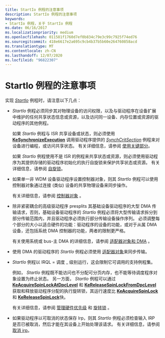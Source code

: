 ```yaml
---
title: StartIo 例程的注意事项
description: StartIo 例程的注意事项
keywords:
- StartIo 例程，关于 StartIo 例程
ms.date: 06/16/2017
ms.localizationpriority: medium
ms.openlocfilehash: 011581f1760d7ef0b834c79e3c99c7925f74ed76
ms.sourcegitcommit: 418e6617e2a695c9cb4b37b5b60e264760858acd
ms.translationtype: MT
ms.contentlocale: zh-CN
ms.lasthandoff: 12/07/2020
ms.locfileid: "96822307"
---
```

# <a name="points-to-consider-for-startio-routines"></a>StartIo 例程的注意事项





实现 [*StartIo*](/windows-hardware/drivers/ddi/wdm/nc-wdm-driver_startio) 例程时，请注意以下几点：

-   *StartIo* 例程必须同步其对物理设备的访问权限，以及与驱动程序在设备扩展中维护的任何共享状态信息或资源，以及访问同一设备、内存位置或资源的驱动程序的其他例程。

    如果 *StartIo* 例程与 ISR 共享设备或状态，则必须使用 [**KeSynchronizeExecution**](/windows-hardware/drivers/ddi/wdm/nf-wdm-kesynchronizeexecution) 调用驱动程序提供的 [*SynchCritSection*](/windows-hardware/drivers/ddi/wdm/nc-wdm-ksynchronize_routine) 例程来对设备进行编程，或访问共享状态。 有关详细信息，请参阅 [使用关键部分](using-critical-sections.md)。

    如果 *StartIo* 例程使用不是 ISR 的例程来共享状态或资源，则必须使用驱动程序为其提供存储的驱动程序初始化的执行自旋锁来保护共享状态或资源。 有关详细信息，请参阅 [自旋锁](./introduction-to-spin-locks.md)。

-   如果单一非 WDM 设备驱动程序设置控制器对象，则其 *StartIo* 例程可以使用控制器对象通过连接 (类似) 设备的共享物理设备来同步操作。

    有关详细信息，请参阅 [控制器对象](./introduction-to-controller-objects.md) 。

-   除非紧密耦合的高级驱动程序 presplits 其基础设备驱动程序的大型 DMA 传输请求，否则，基础设备驱动程序的 *StartIo* 例程必须将大型传输请求拆分到部分传输范围内，并且驱动程序必须执行部分传输设备操作序列。 必须调整每个部分的大小以适合硬件的功能：驱动程序的设备的功能，或对于从属 DMA 设备，还包括系统 DMA 控制器的功能，两者的限制更严格。

    有关使用系统或 bus-主 DMA 的详细信息，请参阅 [适配器对象和 DMA](./introduction-to-adapter-objects.md) 。

-   使用 DMA 的驱动程序的 *StartIo* 例程必须使用 [适配器对象](./introduction-to-adapter-objects.md)来同步传输。

-   *StartIo* 例程以 IRQL = 调度 \_ 级别运行，这会限制它可调用的支持例程集。

    例如， *StartIo* 例程既不能访问也不分配可分页内存，也不能等待调度程序对象设置为终止状态。 另一方面， *StartIo* 例程可以通过 [**KeAcquireSpinLockAtDpcLevel**](/windows-hardware/drivers/ddi/wdm/nf-wdm-keacquirespinlockatdpclevel) 和 [**KeReleaseSpinLockFromDpcLevel**](/windows-hardware/drivers/ddi/wdm/nf-wdm-kereleasespinlockfromdpclevel)获取和释放驱动程序分配的执行旋转锁，其运行速度比 [**KeAcquireSpinLock**](/windows-hardware/drivers/ddi/wdm/nf-wdm-keacquirespinlock) 和 [**KeReleaseSpinLock**](/windows-hardware/drivers/ddi/wdm/nf-wdm-kereleasespinlock)快。

    有关详细信息，请参阅 [管理硬件优先级](managing-hardware-priorities.md) 和 [旋转锁](./introduction-to-spin-locks.md) 。

-   如果驱动程序以可取消的状态保存 Irp，则其 *StartIo* 例程必须检查输入 IRP 是否已被取消，然后才能在其设备上开始处理该请求。 有关详细信息，请参阅 [取消 irp](canceling-irps.md)。

 

